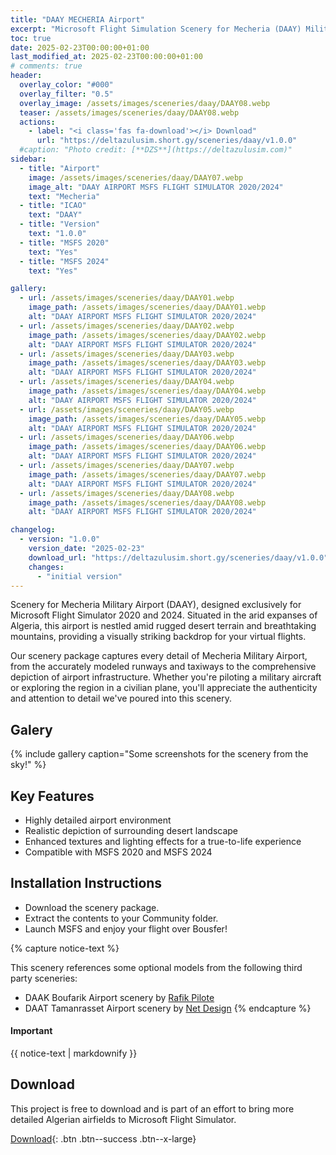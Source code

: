 ```yaml
---
title: "DAAY MECHERIA Airport"
excerpt: "Microsoft Flight Simulation Scenery for Mecheria (DAAY) Military Airport for MSFS2020 & MSFS2024"
toc: true
date: 2025-02-23T00:00:00+01:00
last_modified_at: 2025-02-23T00:00:00+01:00
# comments: true
header:
  overlay_color: "#000"
  overlay_filter: "0.5"
  overlay_image: /assets/images/sceneries/daay/DAAY08.webp
  teaser: /assets/images/sceneries/daay/DAAY08.webp
  actions:
    - label: "<i class='fas fa-download'></i> Download"
      url: "https://deltazulusim.short.gy/sceneries/daay/v1.0.0"
  #caption: "Photo credit: [**DZS**](https://deltazulusim.com)"
sidebar:
  - title: "Airport"
    image: /assets/images/sceneries/daay/DAAY07.webp
    image_alt: "DAAY AIRPORT MSFS FLIGHT SIMULATOR 2020/2024"
    text: "Mecheria"
  - title: "ICAO"
    text: "DAAY"
  - title: "Version"
    text: "1.0.0"
  - title: "MSFS 2020"
    text: "Yes"
  - title: "MSFS 2024"
    text: "Yes"

gallery:
  - url: /assets/images/sceneries/daay/DAAY01.webp
    image_path: /assets/images/sceneries/daay/DAAY01.webp
    alt: "DAAY AIRPORT MSFS FLIGHT SIMULATOR 2020/2024"
  - url: /assets/images/sceneries/daay/DAAY02.webp
    image_path: /assets/images/sceneries/daay/DAAY02.webp
    alt: "DAAY AIRPORT MSFS FLIGHT SIMULATOR 2020/2024"
  - url: /assets/images/sceneries/daay/DAAY03.webp
    image_path: /assets/images/sceneries/daay/DAAY03.webp
    alt: "DAAY AIRPORT MSFS FLIGHT SIMULATOR 2020/2024"
  - url: /assets/images/sceneries/daay/DAAY04.webp
    image_path: /assets/images/sceneries/daay/DAAY04.webp
    alt: "DAAY AIRPORT MSFS FLIGHT SIMULATOR 2020/2024"
  - url: /assets/images/sceneries/daay/DAAY05.webp
    image_path: /assets/images/sceneries/daay/DAAY05.webp
    alt: "DAAY AIRPORT MSFS FLIGHT SIMULATOR 2020/2024"
  - url: /assets/images/sceneries/daay/DAAY06.webp
    image_path: /assets/images/sceneries/daay/DAAY06.webp
    alt: "DAAY AIRPORT MSFS FLIGHT SIMULATOR 2020/2024"
  - url: /assets/images/sceneries/daay/DAAY07.webp
    image_path: /assets/images/sceneries/daay/DAAY07.webp
    alt: "DAAY AIRPORT MSFS FLIGHT SIMULATOR 2020/2024"
  - url: /assets/images/sceneries/daay/DAAY08.webp
    image_path: /assets/images/sceneries/daay/DAAY08.webp
    alt: "DAAY AIRPORT MSFS FLIGHT SIMULATOR 2020/2024"

changelog:
  - version: "1.0.0"
    version_date: "2025-02-23"
    download_url: "https://deltazulusim.short.gy/sceneries/daay/v1.0.0"
    changes:
      - "initial version"
---
```


Scenery for Mecheria Military Airport (DAAY), designed exclusively for Microsoft Flight Simulator 2020 and 2024. Situated in the arid expanses of Algeria, this airport is nestled amid rugged desert terrain and breathtaking mountains, providing a visually striking backdrop for your virtual flights.

Our scenery package captures every detail of Mecheria Military Airport, from the accurately modeled runways and taxiways to the comprehensive depiction of airport infrastructure. Whether you're piloting a military aircraft or exploring the region in a civilian plane, you'll appreciate the authenticity and attention to detail we've poured into this scenery.

## Galery 
{% include gallery caption="Some screenshots for the scenery from the sky!" %}

## Key Features

- Highly detailed airport environment
- Realistic depiction of surrounding desert landscape
- Enhanced textures and lighting effects for a true-to-life experience
- Compatible with MSFS 2020 and MSFS 2024

## Installation Instructions
- Download the scenery package.
- Extract the contents to your Community folder.
- Launch MSFS and enjoy your flight over Bousfer!

{% capture notice-text %}

This scenery references some optional models from the following third party sceneries: 
* DAAK Boufarik Airport scenery by [Rafik Pilote](https://rafikpilote.e-monsite.com/pages/categorie-invisible/scenery-fs2020.html)
* DAAT Tamanrasset Airport scenery by [Net Design](https://contrail.shop/collections/msfs-regional-airports/products/daat-aguenar-tamanrasset-airport-msfs)
{% endcapture %}

<div class="notice--warning">
  <h4 class="no_toc">Important</h4>
  {{ notice-text | markdownify }}
</div>

## Download
This project is free to download and is part of an effort to bring more detailed Algerian airfields to Microsoft Flight Simulator.

[<i class='fas fa-download'></i> Download](https://deltazulusim.short.gy/sceneries/daay/v1.0.0){: .btn .btn--success .btn--x-large}
